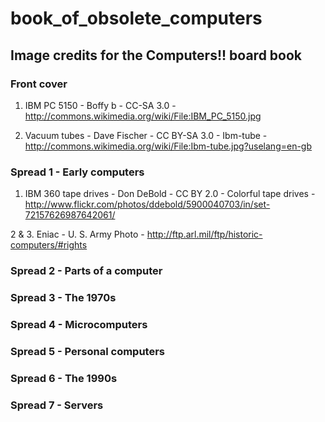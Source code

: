 book_of_obsolete_computers
==========================


## Image credits for the Computers!! board book


### Front cover

1. IBM PC 5150 - Boffy b - CC-SA 3.0 - http://commons.wikimedia.org/wiki/File:IBM_PC_5150.jpg

2. Vacuum tubes - Dave Fischer - CC BY-SA 3.0 - Ibm-tube - http://commons.wikimedia.org/wiki/File:Ibm-tube.jpg?uselang=en-gb

### Spread 1 - Early computers

1. IBM 360 tape drives - Don DeBold - CC BY 2.0 - Colorful tape drives - http://www.flickr.com/photos/ddebold/5900040703/in/set-72157626987642061/

2 & 3. Eniac - U. S. Army Photo - http://ftp.arl.mil/ftp/historic-computers/#rights

### Spread 2 - Parts of a computer

### Spread 3 - The 1970s

### Spread 4 - Microcomputers

### Spread 5 - Personal computers

### Spread 6 - The 1990s

### Spread 7 - Servers

